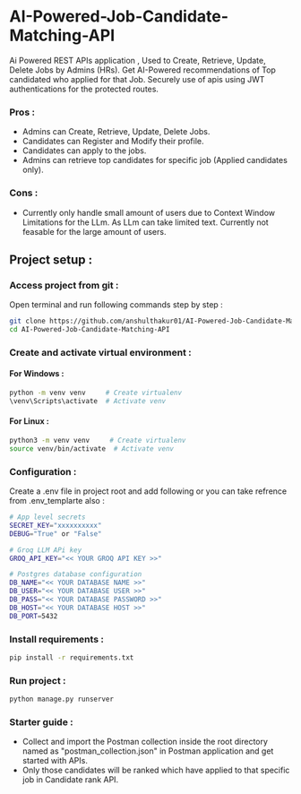 # AI-Powered-Job-Candidate-Matching-API

Ai Powered REST APIs application , Used to Create, Retrieve, Update, Delete Jobs by Admins (HRs). Get AI-Powered recommendations of Top candidated who applied for that Job. Securely use of apis using JWT authentications for the protected routes.

### Pros :
- Admins can Create, Retrieve, Update, Delete Jobs.
- Candidates can Register and Modify their profile.
- Candidates can apply to the jobs.
- Admins can retrieve top candidates for specific job (Applied candidates only).

### Cons :
- Currently only handle small amount of users due to Context Window Limitations for the LLm. As LLm can take limited text. Currently not feasable for the large amount of users.


## Project setup :

### Access project from git :

Open terminal and run following commands step by step :
```bash
git clone https://github.com/anshulthakur01/AI-Powered-Job-Candidate-Matching-API.git
cd AI-Powered-Job-Candidate-Matching-API
```

### Create and activate virtual environment :

#### For Windows :
```bash
python -m venv venv     # Create virtualenv
\venv\Scripts\activate  # Activate venv
```

#### For Linux :
```bash
python3 -m venv venv     # Create virtualenv
source venv/bin/activate  # Activate venv
```


### Configuration :

Create a .env file in project root and add following or you can take refrence from .env_templarte also :

```bash
# App level secrets
SECRET_KEY="xxxxxxxxxx"
DEBUG="True" or "False"

# Groq LLM APi key
GROQ_API_KEY="<< YOUR GROQ API KEY >>"

# Postgres database configuration
DB_NAME="<< YOUR DATABASE NAME >>"
DB_USER="<< YOUR DATABASE USER >>"
DB_PASS="<< YOUR DATABASE PASSWORD >>"
DB_HOST="<< YOUR DATABASE HOST >>"
DB_PORT=5432
```


### Install requirements :

```bash
pip install -r requirements.txt
```

### Run project :

```bash
python manage.py runserver
```

### Starter guide :

- Collect and import the Postman collection inside the root directory named as "postman_collection.json" in Postman application and get started with APIs.
- Only those candidates will be ranked which have applied to that specific job in Candidate rank API.